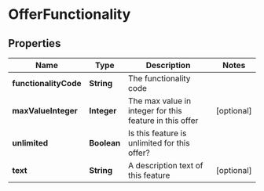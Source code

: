 
# OfferFunctionality

## Properties
Name | Type | Description | Notes
------------ | ------------- | ------------- | -------------
**functionalityCode** | **String** | The functionality code | 
**maxValueInteger** | **Integer** | The max value in integer for this feature in this offer |  [optional]
**unlimited** | **Boolean** | Is this feature is unlimited for this offer? | 
**text** | **String** | A description text of this feature |  [optional]



